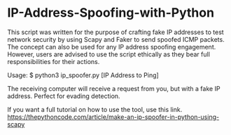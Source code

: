 # IP-Address-Spoofing-with-Python
This script was written for the purpose of crafting fake IP addresses to test network security by using Scapy and Faker to send spoofed ICMP packets. 
The concept can also be used for any IP address spoofing engagement. 
However, users are advised to use the script ethically as they bear full responsibilities for their actions.


Usage:
$ python3 ip_spoofer.py [IP Address to Ping]



The receiving computer will receive a request from you, but with a fake IP address. Perfect for evading detection.

If you want a full tutorial on how to use the tool, use this link. https://thepythoncode.com/article/make-an-ip-spoofer-in-python-using-scapy

